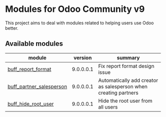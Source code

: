 Modules for Odoo Community v9
==============================

This project aims to deal with modules related to helping users use Odoo better.

[//]: # (addons)

Available modules
----------------
module | version | summary
--- | --- | ---
[buff_report_format](buff_report_format/) | 9.0.0.0.1 | Fix report format design issue
[buff_partner_salesperson](buff_partner_salesperson/) | 9.0.0.0.1 | Automatically add creator as salesperson when creating partners
[buff_hide_root_user](buff_hide_root_user/) | 9.0.0.0.1 | Hide the root user from all users

[//]: # (end addons)
